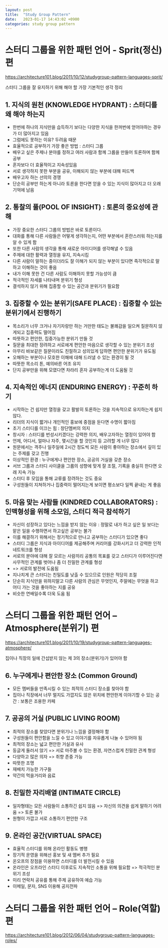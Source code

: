 ```yaml
---
layout: post
title:  "Study Group Pattern"
date:   2023-01-17 14:43:02 +0900
categories: study group pattern
---
```



# 스터디 그룹을 위한 패턴 언어 - Sprit(정신) 편

<https://architecture101.blog/2011/10/12/studygroup-pattern-languages-sprit/>

스터디 그룹을 잘 유지하기 위해 해야 할 가장 기본적인 생각 정리

## 1. 지식의 원천 (KNOWLEDGE HYDRANT) : 스터디를 왜 해야 하는지

  - 한번에 하나의 지식만을 습득하기 보다는 다양한 지식을 한꺼번에 얻어야하는 경우가 더 많아지고 있음
  - 그럼에도 못하는 이유? 두려움 때문
  - 효율적으로 공부하기 가장 좋은 방법 : 스터디 그룹
  - 배우고 싶은 주제나 분야를 정하고 여러 사람과 함께 그룹을 만들어 토론하며 함께 공부
  - 혼자보다 더 효율적이고 지속성있음
  - 서로 생각하지 못한 부분을 공유, 이해되지 않는 부분에 대해 피드백
  - 배우고자 하는 선의의 경쟁
  - 단순히 공부만 하는게 아니라 토론을 한다면 얻을 수 있는 지식이 많아지고 더 오래 기억에 남음

## 2. 통찰의 풀(POOL OF INSIGHT) : 토론의 중요성에 관해

  - 가장 중요한 스터디 그룹의 방법은 바로 토론이다.
  - 대화를 통해 다른 사람들은 어떻게 생각하는지, 어떤 부분에서 혼란스러워 하는지를 알 수 있게 함
  - 또한 다른 사람의 생각을 통해 새로운 아이디어를 생각해낼 수 있음
  - 주제에 대한 활력과 열정을 유지, 지속시킴
  - 다른 사람이 말하는 중이더라도 잘 이해가 되지 않는 부분이 있다면 즉각적으로 말하고 이해하는 것이 좋음
  - 내가 이해 못한 건 다른 사람도 이해하지 못할 가능성이 큼
  - 적극적인 자세를 나타내며 분위기 형성
  - 결석하지 않기 위해 집중할 수 있는 공간과 분위기가 필요함

## 3. 집중할 수 있는 분위기(SAFE PLACE) : 집중할 수 있는 분위기에서 진행하기

  - 목소리가 너무 크거나 자기자랑만 하는 거만한 태도는 불쾌감을 일으켜 질문하지 않게되고 집중력도 떨어짐
  - 따뜻하고 편안한, 집중가능한 분위기 만들 것
  - 질문을 최대한 장려하고 서로에게 편안한 마음으로 생각할 수 있는 분위기 조성
  - 아무리 바보같은 질문이라도 친절하고 성의있게 답하면 편안한 분위기가 유도됨
  - 오해하는 부분이나 모호한 이해에 대해 드러낼 수 있는 환경이 될 것
  - 따뜻한 목소리 톤, 예의바른 어조 유지
  - 단지 공부만을 위해 모였다면 차라리 혼자 공부하는게 더 도움될 것

## 4. 지속적인 에너지 (ENDURING ENERGY) : 꾸준히 하기

  - 시작하는 건 쉽지만 열정을 갖고 활발히 토론하는 것을 지속적으로 유지하는게 쉽지 않다.
  - 리더의 지식이 짧거나 개인적인 홍보에 중점을 둔다면 수명이 짧아짐
  - 초기 스터디를 이끄는 힘 : 창단멤버의 의지
  - 창시자 : 스터디를 번성시키겠다는 강력한 의지, 배우고자하는 열정이 있어야 함
  - 언제, 어디서, 얼마나 자주, 몇시간을 할 것인지 등 고려할 게 너무 많다
  - 원문에서는 격주나 일주일에 2시간 정도씩 모든 사람이 좋아하는 장소에서 깊이 있는 주제를 갖고 진행
  - 이상적인 환경 : 누구에게나 편안한 장소, 공공의 거실을 갖춘 장소
  - 서브 그룹과 스터디 사이클을 그룹의 성향에 맞게 잘 조절, 기록을 충실히 한다면 오래 지속 가능
  - 스터디 후 모임을 통해 교류를 장려하는 것도 중요
  - 구성원들이 지쳐하거나 집중력이 떨어지는게 보이면 평소보다 일찍 끝내는 게 좋음

## 5. 마음 맞는 사람들 (KINDRED COLLABORATORS) : 인맥형성을 위해 소모임, 스터디 적극 참석하기

  - 자신이 성장하고 있다는 느낌을 받지 않는 이유 : 정말로 내가 하고 싶은 일 보다는 맡은 일을 수행하면서 하고싶은 공부는 불가
  - 이를 해결하기 위해서는 정기적으로 만나고 공부하는 스터디가 있으면 좋다
  - 스터디 그룹은 지식과 아이디어를 제공해주며 커리어를 강화시키고 더 강력한 인적 네트워크를 형성
  - 서로의 분야에 대해 잘 모르는 사람끼리 공통의 목표를 갖고 스터디가 이루어진다면 사무적인 관계를 벗어나 좀 더 친밀한 관계를 형성
  - => 서로의 발전에 도움됨
  - 지나치게 큰 스터디는 친밀도를 낮출 수 있으므로 인원은 적당히 조절
  - 단순히 지식만을 위하지말고 다른 사람의 관심은 무엇인지, 주말에는 무엇을 하고 어디 가는 것을 좋아하는 지를 공유
  - 비슷한 연배일수록 더욱 도움 됨


# 스터디 그룹을 위한 패턴 언어 – Atmosphere(분위기) 편

<https://architecture101.blog/2011/10/19/studygroup-pattern-languages-atmosphere/>

집이나 직장의 일에 간섭받지 않는 제 3의 장소(분위기)가 있어야 함

## 6. 누구에게나 편안한 장소 (Common Ground)

  - 모든 멤버들을 만족시킬 수 있는 최적의 스터디 장소를 찾아야 함
  - 집이나 직장에서 너무 멀지도 가깝지도 않은 위치에 편안한게 이야기할 수 있는 공간 : 보통은 조용한 카페

## 7. 공공의 거실 (PUBLIC LIVING ROOM)

  - 최적의 장소를 찾았다면 분위기나 느낌을 결정해야 함
  - 구성원들이 편안함을 느낄 수 있고 이야기를 자유롭게 나눌 수 있어야 됨
  - 최적의 장소는 넓고 편안한 거실과 유사
  - 둥글게 둘러서 앉기 => 서로 마주볼 수 있는 환경, 자연스럽게 친밀한 관계 형성
  - 다양하고 많은 의자 => 취향 존중 가능
  - 따뜻한 조명
  - 재배치 가능한 가구들
  - 약간의 먹을거리와 음료

## 8. 친밀한 자리배열 (INTIMATE CIRCLE)

  - 일자형태는 모든 사람들이 소통하긴 쉽지 않음 => 자신의 의견을 쉽게 말하기 어려움 => 토론 불가
  - 원형이 가깝고 서로 소통하기 편안한 구조

## 9. 온라인 공간(VIRTUAL SPACE)

  - 효율적 스터디를 위해 온라인 활동도 병행
  - 장기적 운영을 위해선 홍보 및 새 멤버 추가 필요
  - 온오프의 장점을 이용하면 스터디를 더 발전시킬 수 있음
  - 온라인은 오프라인 스터디 이후로도 지속적인 소통을 위해 필요함 => 적극적인 분위기 조성
  - 미리 연락처 공유를 통해 주제 공유하여 예습 가능
  - 이메일, 문자, SNS 이용해 공지전파


# 스터디 그룹을 위한 패턴 언어 – Role(역할)편

<https://architecture101.blog/2012/06/04/studygroup-pattern-languages-roles/>



